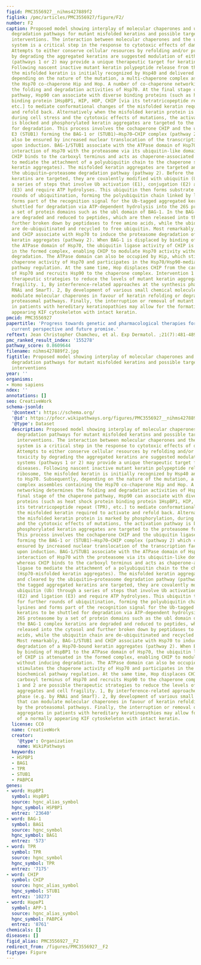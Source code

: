 ```yaml
---
figid: PMC3556927__nihms427889f2
figlink: /pmc/articles/PMC3556927/figure/F2/
number: F2
caption: Proposed model showing interplay of molecular chaperones and ubiquitin–proteasome
  degradation pathways for mutant misfolded keratins and possible targets for therapeutic
  interventions. The interaction between molecular chaperones and the ubiquitin–proteasome
  system is a critical step in the response to cytotoxic effects of damaged keratins.
  Attempts to either conserve cellular resources by refolding and/or preventing toxicity
  by degrading the aggregated keratins are suggested modulation of either systems
  (pathways 1 or 2) may provide a unique therapeutic target for keratin diseases.
  Following nascent inactive mutant keratin polypeptide release from the ribosome,
  the misfolded keratin is initially recognized by Hsp40 and delivered to Hsp70. Subsequently,
  depending on the nature of the mutation, a multi-chaperone complex assembles containing
  the Hsp70 co-chaperone Hip and Hop. A number of co-chaperone networking determines
  the folding and degradation activities of Hsp70. At the final stage of the chaperone
  pathway, Hsp90 can associate with diverse binding proteins (such as heat shock protein
  binding protein 1HspBP1, HIP, HOP, CHIP [via its tetratricopeptide repeat (TPR),
  etc.] to mediate conformational changes of the misfolded keratin required to activate
  and refold back. Alternatively when the misfolded keratin protein is marked by phosphorylation,
  during cell stress and the cytotoxic effects of mutations, the activation pathway
  is blocked and phosphorylated keratin aggregates are targeted to the proteasome
  for degradation. This process involves the cochaperone CHIP and the ubiquitin ligases
  E3 (STUB1) forming the BAG-1 or (STUB1)–Hsp70–CHIP complex (pathway 2) which can
  also be ensured by increased nuclear translocation of the transcription factor pHSF-1
  upon induction. BAG-1/STUB1 associate with the ATPase domain of Hsp70 and mediate
  interaction of Hsp70 with the proteasome via its ubiquitin-like domain (ubl), whereas
  CHIP binds to the carboxyl terminus and acts as chaperone-associated ubiquitin ligase
  to mediate the attachment of a polyubiquitin chain to the chaperone substrate (Hsp70-misfolded
  keratin aggregates). The misfolded keratin aggregates are targeted and cleared by
  the ubiquitin–proteasome degradation pathway (pathway 2). Before the tagged aggregated
  keratins are targeted, they are covalently modified with ubiquitin (Ub) through
  a series of steps that involve Ub activation (E1), conjugation (E2) and ligation
  (E3) and require ATP hydrolyses. This ubiquitin then forms substrate for further
  rounds of ubiquitination, forming the polyubiquitin chain linked by lysines and
  forms part of the recognition signal for the Ub-tagged aggregated keratins to be
  shuttled for degradation via ATP-dependent hydrolysis into the 26S proteasome by
  a set of protein domains such as the ubl domain of BAG-1. In the BAG-1 complex keratins
  are degraded and reduced to peptides, which are then released into the cytosol and
  further broken down by peptidases to free amino acids, while the ubiquitin chain
  are de-ubiquitinated and recycled to free ubiquitin. Most remarkably, BAG-1/STUB1
  and CHIP associate with Hsp70 to induce the proteasome degradation of a Hsp70-bound
  keratin aggregates (pathway 2). When BAG-1 is displaced by binding of HspBP1 to
  the ATPase domain of Hsp70, the ubiquitin ligase activity of CHIP is attenuated
  in the formed complex, enabling CHIP to modulate Hsp70 activity without inducing
  degradation. The ATPase domain can also be occupied by Hip, which stimulates the
  chaperone activity of Hsp70 and participates in the Hsp70/Hsp90-mediated biochemical
  pathway regulation. At the same time, Hop displaces CHIP from the carboxyl terminus
  of Hsp70 and recruits Hsp90 to the chaperone complex. Intervention 1 and 2 are possible
  therapeutic strategies to reduce the levels of mutant keratin aggregates and cell
  fragility. 1, By interference-related approaches at the synthesis phase (e.g. by
  RNAi and SmarT). 2, By development of various small chemical molecules that can
  modulate molecular chaperones in favour of keratin refolding or degradation by the
  proteasomal pathways. Finally, the interruption or removal of mutant keratin aggregates
  in patients with hereditary keratinopathies may allow for the formation of a normally
  appearing KIF cytoskeleton with intact keratin.
pmcid: PMC3556927
papertitle: 'Progress towards genetic and pharmacological therapies for keratin genodermatoses:
  current perspective and future promise.'
reftext: Jean Christopher Chamcheu, et al. Exp Dermatol. ;21(7):481-489.
pmc_ranked_result_index: '155278'
pathway_score: 0.8609644
filename: nihms427889f2.jpg
figtitle: Proposed model showing interplay of molecular chaperones and ubiquitin–proteasome
  degradation pathways for mutant misfolded keratins and possible targets for therapeutic
  interventions
year: ''
organisms:
- Homo sapiens
ndex: ''
annotations: []
seo: CreativeWork
schema-jsonld:
  '@context': https://schema.org/
  '@id': https://pfocr.wikipathways.org/figures/PMC3556927__nihms427889f2.html
  '@type': Dataset
  description: Proposed model showing interplay of molecular chaperones and ubiquitin–proteasome
    degradation pathways for mutant misfolded keratins and possible targets for therapeutic
    interventions. The interaction between molecular chaperones and the ubiquitin–proteasome
    system is a critical step in the response to cytotoxic effects of damaged keratins.
    Attempts to either conserve cellular resources by refolding and/or preventing
    toxicity by degrading the aggregated keratins are suggested modulation of either
    systems (pathways 1 or 2) may provide a unique therapeutic target for keratin
    diseases. Following nascent inactive mutant keratin polypeptide release from the
    ribosome, the misfolded keratin is initially recognized by Hsp40 and delivered
    to Hsp70. Subsequently, depending on the nature of the mutation, a multi-chaperone
    complex assembles containing the Hsp70 co-chaperone Hip and Hop. A number of co-chaperone
    networking determines the folding and degradation activities of Hsp70. At the
    final stage of the chaperone pathway, Hsp90 can associate with diverse binding
    proteins (such as heat shock protein binding protein 1HspBP1, HIP, HOP, CHIP [via
    its tetratricopeptide repeat (TPR), etc.] to mediate conformational changes of
    the misfolded keratin required to activate and refold back. Alternatively when
    the misfolded keratin protein is marked by phosphorylation, during cell stress
    and the cytotoxic effects of mutations, the activation pathway is blocked and
    phosphorylated keratin aggregates are targeted to the proteasome for degradation.
    This process involves the cochaperone CHIP and the ubiquitin ligases E3 (STUB1)
    forming the BAG-1 or (STUB1)–Hsp70–CHIP complex (pathway 2) which can also be
    ensured by increased nuclear translocation of the transcription factor pHSF-1
    upon induction. BAG-1/STUB1 associate with the ATPase domain of Hsp70 and mediate
    interaction of Hsp70 with the proteasome via its ubiquitin-like domain (ubl),
    whereas CHIP binds to the carboxyl terminus and acts as chaperone-associated ubiquitin
    ligase to mediate the attachment of a polyubiquitin chain to the chaperone substrate
    (Hsp70-misfolded keratin aggregates). The misfolded keratin aggregates are targeted
    and cleared by the ubiquitin–proteasome degradation pathway (pathway 2). Before
    the tagged aggregated keratins are targeted, they are covalently modified with
    ubiquitin (Ub) through a series of steps that involve Ub activation (E1), conjugation
    (E2) and ligation (E3) and require ATP hydrolyses. This ubiquitin then forms substrate
    for further rounds of ubiquitination, forming the polyubiquitin chain linked by
    lysines and forms part of the recognition signal for the Ub-tagged aggregated
    keratins to be shuttled for degradation via ATP-dependent hydrolysis into the
    26S proteasome by a set of protein domains such as the ubl domain of BAG-1. In
    the BAG-1 complex keratins are degraded and reduced to peptides, which are then
    released into the cytosol and further broken down by peptidases to free amino
    acids, while the ubiquitin chain are de-ubiquitinated and recycled to free ubiquitin.
    Most remarkably, BAG-1/STUB1 and CHIP associate with Hsp70 to induce the proteasome
    degradation of a Hsp70-bound keratin aggregates (pathway 2). When BAG-1 is displaced
    by binding of HspBP1 to the ATPase domain of Hsp70, the ubiquitin ligase activity
    of CHIP is attenuated in the formed complex, enabling CHIP to modulate Hsp70 activity
    without inducing degradation. The ATPase domain can also be occupied by Hip, which
    stimulates the chaperone activity of Hsp70 and participates in the Hsp70/Hsp90-mediated
    biochemical pathway regulation. At the same time, Hop displaces CHIP from the
    carboxyl terminus of Hsp70 and recruits Hsp90 to the chaperone complex. Intervention
    1 and 2 are possible therapeutic strategies to reduce the levels of mutant keratin
    aggregates and cell fragility. 1, By interference-related approaches at the synthesis
    phase (e.g. by RNAi and SmarT). 2, By development of various small chemical molecules
    that can modulate molecular chaperones in favour of keratin refolding or degradation
    by the proteasomal pathways. Finally, the interruption or removal of mutant keratin
    aggregates in patients with hereditary keratinopathies may allow for the formation
    of a normally appearing KIF cytoskeleton with intact keratin.
  license: CC0
  name: CreativeWork
  creator:
    '@type': Organization
    name: WikiPathways
  keywords:
  - HSPBP1
  - BAG1
  - TPR
  - STUB1
  - PABPC4
genes:
- word: HspBP1
  symbol: HspBP1
  source: hgnc_alias_symbol
  hgnc_symbol: HSPBP1
  entrez: '23640'
- word: BAG-1
  symbol: BAG1
  source: hgnc_symbol
  hgnc_symbol: BAG1
  entrez: '573'
- word: TPR
  symbol: TPR
  source: hgnc_symbol
  hgnc_symbol: TPR
  entrez: '7175'
- word: CHIP
  symbol: CHIP
  source: hgnc_alias_symbol
  hgnc_symbol: STUB1
  entrez: '10273'
- word: НapвP1
  symbol: APP-1
  source: hgnc_alias_symbol
  hgnc_symbol: PABPC4
  entrez: '8761'
chemicals: []
diseases: []
figid_alias: PMC3556927__F2
redirect_from: /figures/PMC3556927__F2
figtype: Figure
---
```

